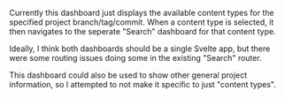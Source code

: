 Currently this dashboard just displays the available content types for the
specified project branch/tag/commit. When a content type is selected, it then
navigates to the seperate "Search" dashboard for that content type.

Ideally, I think both dashboards should be a single Svelte app, but there were
some routing issues doing some in the existing "Search" router.

This dashboard could also be used to show other general project information, so
I attempted to not make it specific to just "content types".
